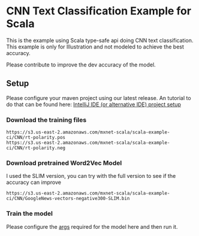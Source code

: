 <!---
  Licensed to the Apache Software Foundation (ASF) under one
  or more contributor license agreements.  See the NOTICE file
  distributed with this work for additional information
  regarding copyright ownership.  The ASF licenses this file
  to you under the Apache License, Version 2.0 (the
  "License"); you may not use this file except in compliance
  with the License.  You may obtain a copy of the License at

    http://www.apache.org/licenses/LICENSE-2.0

  Unless required by applicable law or agreed to in writing,
  software distributed under the License is distributed on an
  "AS IS" BASIS, WITHOUT WARRANTIES OR CONDITIONS OF ANY
  KIND, either express or implied.  See the License for the
  specific language governing permissions and limitations
  under the License.
-->

# CNN Text Classification Example for Scala
This is the example using Scala type-safe api doing CNN text classification. 
This example is only for Illustration and not modeled to achieve the best accuracy.

Please contribute to improve the dev accuracy of the model.

## Setup

Please configure your maven project using our latest release. An tutorial to do that can be found here:
[IntelliJ IDE (or alternative IDE) project setup](http://mxnet.incubator.apache.org/tutorials/scala/mxnet_scala_on_intellij.html)

### Download the training files
```$xslt
https://s3.us-east-2.amazonaws.com/mxnet-scala/scala-example-ci/CNN/rt-polarity.pos
https://s3.us-east-2.amazonaws.com/mxnet-scala/scala-example-ci/CNN/rt-polarity.neg
```
### Download pretrained Word2Vec Model
I used the SLIM version, you can try with the full version to see if the accuracy can improve
```$xslt
https://s3.us-east-2.amazonaws.com/mxnet-scala/scala-example-ci/CNN/GoogleNews-vectors-negative300-SLIM.bin
```
### Train the model
Please configure the [args](https://github.com/apache/incubator-mxnet/blob/scala-package/examples/src/main/scala/org/apache/mxnet/examples/cnntextclassification/CNNTextClassification.scala#L299-L312) required for the model here and then run it.